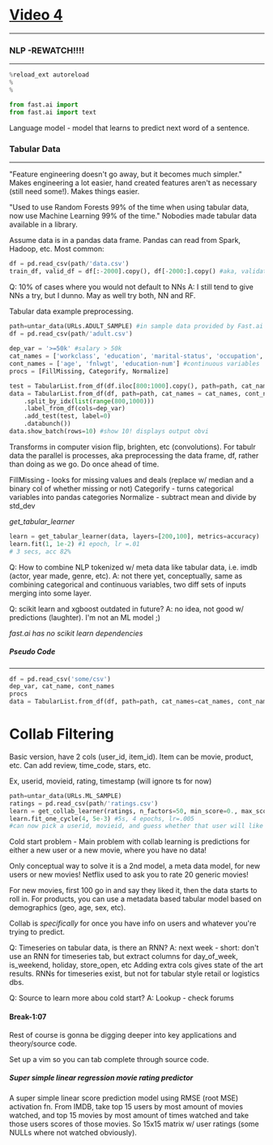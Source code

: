 # [Video 4][vid4]
___


### NLP -__REWATCH!!!!__
___
```python
%reload_ext autoreload
%
%

from fast.ai import
from fast.ai import text
```

Language model - model that learns to predict next word of a sentence.


### Tabular Data
___
"Feature engineering doesn't go away, but it becomes much simpler." Makes engineering a lot easier, hand created features aren't as necessary (still need some!). Makes things easier.

"Used to use Random Forests 99% of the time when using tabular data, now use Machine Learning 99% of the time." Nobodies made tabular data available in a library. 

Assume data is in a pandas data frame. Pandas can read from Spark, Hadoop, etc. Most common:
```python
df = pd.read_csv(path/'data.csv')
train_df, valid_df = df[:-2000].copy(), df[-2000:].copy() #aka, validation is last 2k rows
```

Q: 10% of cases where you would not default to NNs
A: I still tend to give NNs a try, but I dunno. May as well try both, NN and RF.

Tabular data example preprocessing. 
```python
path=untar_data(URLs.ADULT_SAMPLE) #in sample data provided by Fast.ai
df = pd.read_csv(path/'adult.csv')
 
dep_var = '>=50k' #salary > 50k
cat_names = ['workclass', 'education', 'marital-status', 'occupation', 'relationship', 'race'] # categorical var's
cont_names = ['age', 'fnlwgt', 'education-num'] #continuous variables
procs = [FillMissing, Categorify, Normalize]

test = TabularList.from_df(df.iloc[800:1000].copy(), path=path, cat_names=cat_names, cont_names=cont_names)
data = TabularList.from_df(df, path=path, cat_names = cat_names, cont_names=cont_names, procs=procs #this is a databunch
	.split_by_idx(list(range(800,1000)))
	.label_from_df(cols=dep_var)
	.add_test(test, label=0)
	.databunch())
data.show_batch(rows=10) #show 10! displays output obvi
```
Transforms in computer vision flip, brighten, etc (convolutions). For tabulr data the parallel is processes, aka preprocessing the data frame, df, rather than doing as we go. Do once ahead of time.

FillMissing - looks for missing values and deals (replace w/ median and a binary col of whether missing or not)
Categorify - turns categorical variables into pandas categories
Normalize - subtract mean and divide by std_dev

_get_tabular_learner_
```python
learn = get_tabular_learner(data, layers=[200,100], metrics=accuracy)
learn.fit(1, 1e-2) #1 epoch, lr =.01
# 3 secs, acc 82%
```

Q: How to combine NLP tokenized w/ meta data like tabular data, i.e. imdb (actor, year made, genre, etc).
A: not there yet, conceptually, same as combining categorical and continuous variables, two diff sets of inputs merging into some layer.

Q: scikit learn and xgboost outdated in future? 
A: no idea, not good w/ predictions (laughter). I'm not an ML model ;)

_fast.ai has no scikit learn dependencies_

##### Pseudo Code
___
```python
df = pd.read_csv('some/csv')
dep_var, cat_name, cont_names
procs
data = TabularList.from_df(df, path=path, cat_names=cat_names, cont_names=cont_names)

```




# Collab Filtering
Basic version, have 2 cols (user_id, item_id). Item can be movie, product, etc. Can add review, time_code, stars, etc. 

Ex, userid, movieid, rating, timestamp (will ignore ts for now)
```python
path=untar_data(URLs.ML_SAMPLE)
ratings = pd.read_csv(path/'ratings.csv')
learn = get_collab_learner(ratings, n_factors=50, min_score=0., max_scores=5.)
learn.fit_one_cycle(4, 5e-3) #5s, 4 epochs, lr=.005
#can now pick a userid, movieid, and guess whether that user will like that movie
```

Cold start problem - Main problem with collab learning is predictions for either a new user or a new movie, where you have no data!

Only conceptual way to solve it is a 2nd model, a meta data model, for new users or new movies! Netflix used to ask you to rate 20 generic movies!

For new movies, first 100 go in and say they liked it, then the data starts to roll in. For products, you can use a metadata based tabular model based on demographics (geo, age, sex, etc). 

Collab is _specifically_ for once you have info on users and whatever you're trying to predict.

Q: Timeseries on tabular data, is there an RNN?
A: next week - short: don't use an RNN for timeseries tab, but extract columns for day_of_week, is_weekend, holiday, store_open, etc
  Adding extra cols gives state of the art results. RNNs for timeseries exist, but not for tabular style retail or logistics dbs.

Q: Source to learn more abou cold start?
A: Lookup - check forums


#### Break-1:07
Rest of course is gonna be digging deeper into key applications and theory/source code.


Set up a vim so you can tab complete through source code. 

##### Super simple linear regression movie rating predictor
A super simple linear score prediction model using RMSE (root MSE) activation fn. From IMDB, take top 15 users by most amount of movies watched, and top 15 movies by most amount of times watched and take those users scores of those movies. So 15x15 matrix w/ user ratings (some NULLs where not watched obviously).





<!-- links -->

[vid4]: https://course.fast.ai/videos/?lesson=4 'fast.ai'